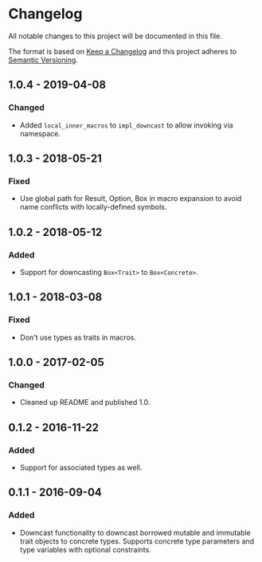 # Changelog
All notable changes to this project will be documented in this file.

The format is based on [Keep a Changelog](http://keepachangelog.com/en/1.0.0/)
and this project adheres to [Semantic Versioning](http://semver.org/spec/v2.0.0.html).

## 1.0.4 - 2019-04-08
### Changed
- Added `local_inner_macros` to `impl_downcast` to allow invoking via namespace.

## 1.0.3 - 2018-05-21
### Fixed
- Use global path for Result, Option, Box in macro expansion to avoid name
  conflicts with locally-defined symbols.

## 1.0.2 - 2018-05-12
### Added
- Support for downcasting `Box<Trait>` to `Box<Concrete>`.

## 1.0.1 - 2018-03-08
### Fixed
- Don't use types as traits in macros.

## 1.0.0 - 2017-02-05
### Changed
- Cleaned up README and published 1.0.

## 0.1.2 - 2016-11-22
### Added
- Support for associated types as well.

## 0.1.1 - 2016-09-04
### Added
- Downcast functionality to downcast borrowed mutable and immutable trait
  objects to concrete types. Supports concrete type parameters and type
  variables with optional constraints.

